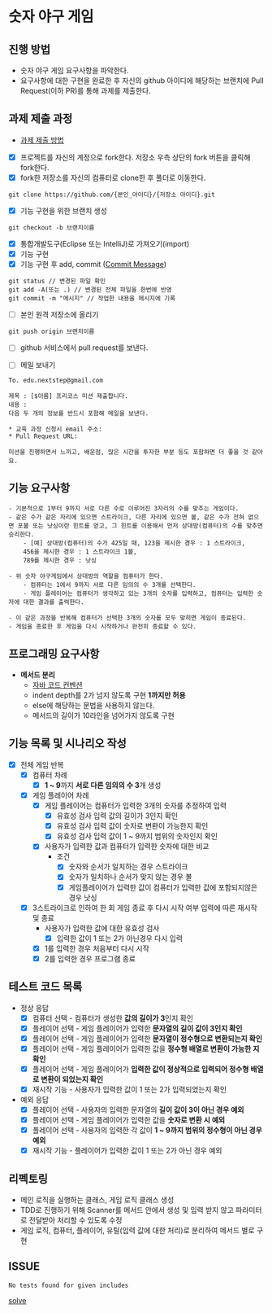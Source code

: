 # 숫자 야구 게임
## 진행 방법
* 숫자 야구 게임 요구사항을 파악한다.
* 요구사항에 대한 구현을 완료한 후 자신의 github 아이디에 해당하는 브랜치에 Pull Request(이하 PR)를 통해 과제를 제출한다.

## 과제 제출 과정
* [과제 제출 방법](https://github.com/next-step/nextstep-docs/tree/master/precourse)

- [x] 프로젝트를 자신의 계정으로 fork한다. 저장소 우측 상단의 fork 버튼을 클릭해 fork한다.
- [x] fork한 저장소를 자신의 컴퓨터로 clone한 후 폴더로 이동한다.
```
git clone https://github.com/{본인_아이디}/{저장소 아이디}.git
```
- [x] 기능 구현을 위한 브랜치 생성
```
git checkout -b 브랜치이름
```
- [x] 통합개발도구(Eclipse 또는 IntelliJ)로 가져오기(import)
- [x] 기능 구현
- [x] 기능 구현 후 add, commit ([Commit Message](https://gist.github.com/stephenparish/9941e89d80e2bc58a153))
```
git status // 변경된 파일 확인
git add -A(또는 .) // 변경된 전체 파일을 한번에 반영
git commit -m "메시지" // 작업한 내용을 메시지에 기록
```
- [ ] 본인 원격 저장소에 올리기
```
git push origin 브랜치이름
```
- [ ] github 서비스에서 pull request를 보낸다.

- [ ] 메일 보내기
```
To. edu.nextstep@gmail.com

제목 : [$이름] 프리코스 미션 제출합니다.
내용 : 
다음 두 개의 정보를 반드시 포함해 메일을 보낸다.

* 교육 과정 신청시 email 주소: 
* Pull Request URL: 

미션을 진행하면서 느끼고, 배운점, 많은 시간을 투자한 부분 등도 포함하면 더 좋을 것 같아요.
```

## 기능 요구사항
```text
- 기본적으로 1부터 9까지 서로 다른 수로 이루어진 3자리의 수를 맞추는 게임이다.
- 같은 수가 같은 자리에 있으면 스트라이크, 다른 자리에 있으면 볼, 같은 수가 전혀 없으면 포볼 또는 낫싱이란 힌트를 얻고, 그 힌트를 이용해서 먼저 상대방(컴퓨터)의 수를 맞추면 승리한다.
    - [예] 상대방(컴퓨터)의 수가 425일 때, 123을 제시한 경우 : 1 스트라이크, 
    456을 제시한 경우 : 1 스트라이크 1볼, 
    789를 제시한 경우 : 낫싱

- 위 숫자 야구게임에서 상대방의 역할을 컴퓨터가 한다. 
    - 컴퓨터는 1에서 9까지 서로 다른 임의의 수 3개를 선택한다. 
    - 게임 플레이어는 컴퓨터가 생각하고 있는 3개의 숫자를 입력하고, 컴퓨터는 입력한 숫자에 대한 결과를 출력한다.

- 이 같은 과정을 반복해 컴퓨터가 선택한 3개의 숫자를 모두 맞히면 게임이 종료된다. 
- 게임을 종료한 후 게임을 다시 시작하거나 완전히 종료할 수 있다.
```

## 프로그래밍 요구사항
- **메서드 분리**
    - [자바 코드 컨벤션](https://naver.github.io/hackday-conventions-java/)
    - indent depth를 2가 넘지 않도록 구현 **1까지만 허용**
    - else에 해당하는 문법을 사용하지 않는다.
    - 메서드의 길이가 10라인을 넘어가지 않도록 구현

## 기능 목록 및 시나리오 작성
- [x] 전체 게임 반복
    - [x] 컴퓨터 차례 
        - [x] **1 ~ 9**까지 **서로 다른 임의의 수 3**개 생성

    - [x] 게임 플레이어 차례
        - [x] 게임 플레이어는 컴퓨터가 입력한 3개의 숫자를 추정하여 입력
            - [x] 유효성 검사 입력 값의 길이가 3인지 확인
            - [x] 유효성 검사 입력 값이 숫자로 변롼이 가능한지 확인
            - [x] 유효성 검사 입력 값이 1 ~ 9까지 범위의 숫자인지 확인

        - [x] 사용자가 입력한 값과 컴퓨터가 입력한 숫자에 대한 비교
            - 조건
                - [x] 숫자와 순서가 일치하는 경우 스트라이크
                - [x] 숫자가 일치하나 순서가 맞지 않는 경우 볼
                - [x] 게임플레이어가 입력한 값이 컴퓨터가 입력한 값에 포함되지않은 경우 낫싱

    - [x] 3스트라이크로 인하여 한 회 게임 종료 후 다시 시작 여부 입력에 따른 재시작 및 종료
        - 사용자가 입력한 값에 대한 유효성 검사
            - [x] 입력한 값이 1 또는 2가 아닌경우 다시 입력
        - [x] 1를 입력한 경우 처음부터 다시 시작 
        - [x] 2를 입력한 경우 프로그램 종료

## 테스트 코드 목록
- 정상 응답
    - [x] 컴퓨터 선택 - 컴퓨터가 생성한 **값의 길이가 3**인지 확인
    - [x] 플레이어 선택 - 게임 플레이어가 입력한 **문자열의 길이 값이 3인지 확인**
    - [x] 플레이어 선택 - 게임 플레이어가 입력한 **문자열이 정수형으로 변환되는지 확인**
    - [x] 플레이어 선택 - 게임 플레이어가 입력한 값을 **정수형 배열로 변환이 가능한 지 확인**
    - [x] 플레이어 선택 - 게임 플레이어가 **입력한 값이 정상적으로 입력되어 정수형 배열로 변환이 되었는지 확인**
    - [x] 재시작 기능 - 사용자가 입력한 값이 1 또는 2가 입력되었는지 확인

- 예외 응답
    - [x] 플레이어 선택 - 사용자의 입력한 문자열의 **길이 값이 3이 아닌 경우 예외**
    - [x] 플레이어 선택 - 게임 플레이어가 입력한 값을 **숫자로 변환 시 예외**
    - [x] 플레이어 선택 - 사용자의 입력한 각 값이 **1 ~ 9까지 범위의 정수형이 아닌 경우 예외**
    - [x] 재시작 기능 - 플레이어가 입력한 값이 1 또는 2가 아닌 경우 예외

## 리펙토링
- 메인 로직을 실행하는 클래스, 게임 로직 클래스 생성
- TDD로 진행하기 위해 Scanner를 메서드 안에서 생성 및 입력 받지 않고 파라미터로 전달받아 처리할 수 있도록 수정
- 게임 로직, 컴퓨터, 플레이어, 유틸(입력 값에 대한 처리)로 분리하여 메서드 별로 구현 

## ISSUE
```
No tests found for given includes
```
[solve](https://stackoverflow.com/questions/55405441/intelij-2019-1-update-breaks-junit-tests)
